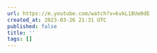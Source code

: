```yaml
---
url: https://m.youtube.com/watch?v=kvkL18Ue0dE
created_at: 2023-03-26 21:31 UTC
published: false
title: ''
tags: []
---
```



